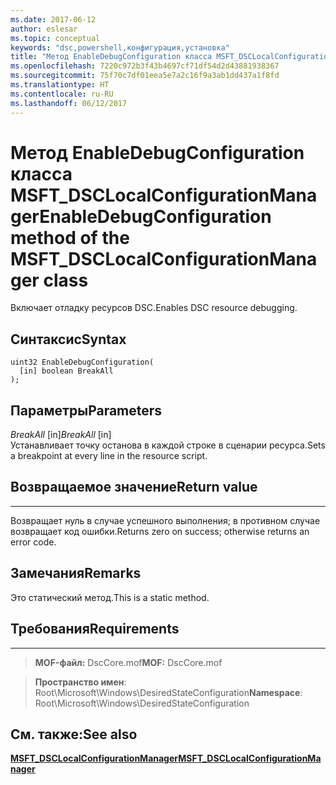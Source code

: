 ```yaml
---
ms.date: 2017-06-12
author: eslesar
ms.topic: conceptual
keywords: "dsc,powershell,конфигурация,установка"
title: "Метод EnableDebugConfiguration класса MSFT_DSCLocalConfigurationManager"
ms.openlocfilehash: 7220c972b3f43b4697cf71df54d2d43881938367
ms.sourcegitcommit: 75f70c7df01eea5e7a2c16f9a3ab1dd437a1f8fd
ms.translationtype: HT
ms.contentlocale: ru-RU
ms.lasthandoff: 06/12/2017
---
```

# <a name="enabledebugconfiguration-method-of-the-msftdsclocalconfigurationmanager-class"></a><span data-ttu-id="28ef0-103">Метод EnableDebugConfiguration класса MSFT_DSCLocalConfigurationManager</span><span class="sxs-lookup"><span data-stu-id="28ef0-103">EnableDebugConfiguration method of the MSFT_DSCLocalConfigurationManager class</span></span>

<span data-ttu-id="28ef0-104">Включает отладку ресурсов DSC.</span><span class="sxs-lookup"><span data-stu-id="28ef0-104">Enables DSC resource debugging.</span></span>

<a name="syntax"></a><span data-ttu-id="28ef0-105">Синтаксис</span><span class="sxs-lookup"><span data-stu-id="28ef0-105">Syntax</span></span>
------

```mof
uint32 EnableDebugConfiguration(
  [in] boolean BreakAll
);
```

<a name="parameters"></a><span data-ttu-id="28ef0-106">Параметры</span><span class="sxs-lookup"><span data-stu-id="28ef0-106">Parameters</span></span>
----------

<span data-ttu-id="28ef0-107">*BreakAll* \[in\]</span><span class="sxs-lookup"><span data-stu-id="28ef0-107">*BreakAll* \[in\]</span></span>  
<span data-ttu-id="28ef0-108">Устанавливает точку останова в каждой строке в сценарии ресурса.</span><span class="sxs-lookup"><span data-stu-id="28ef0-108">Sets a breakpoint at every line in the resource script.</span></span>

## <a name="return-value"></a><span data-ttu-id="28ef0-109">Возвращаемое значение</span><span class="sxs-lookup"><span data-stu-id="28ef0-109">Return value</span></span>
------------

<span data-ttu-id="28ef0-110">Возвращает нуль в случае успешного выполнения; в противном случае возвращает код ошибки.</span><span class="sxs-lookup"><span data-stu-id="28ef0-110">Returns zero on success; otherwise returns an error code.</span></span>

## <a name="remarks"></a><span data-ttu-id="28ef0-111">Замечания</span><span class="sxs-lookup"><span data-stu-id="28ef0-111">Remarks</span></span>

<span data-ttu-id="28ef0-112">Это статический метод.</span><span class="sxs-lookup"><span data-stu-id="28ef0-112">This is a static method.</span></span>

## <a name="requirements"></a><span data-ttu-id="28ef0-113">Требования</span><span class="sxs-lookup"><span data-stu-id="28ef0-113">Requirements</span></span>
------------
><span data-ttu-id="28ef0-114">**MOF-файл:** DscCore.mof</span><span class="sxs-lookup"><span data-stu-id="28ef0-114">**MOF:** DscCore.mof</span></span>

><span data-ttu-id="28ef0-115">**Пространство имен**: Root\Microsoft\Windows\DesiredStateConfiguration</span><span class="sxs-lookup"><span data-stu-id="28ef0-115">**Namespace**: Root\Microsoft\Windows\DesiredStateConfiguration</span></span>


## <a name="see-also"></a><span data-ttu-id="28ef0-116">См. также:</span><span class="sxs-lookup"><span data-stu-id="28ef0-116">See also</span></span>


[<span data-ttu-id="28ef0-117">**MSFT_DSCLocalConfigurationManager**</span><span class="sxs-lookup"><span data-stu-id="28ef0-117">**MSFT_DSCLocalConfigurationManager**</span></span>](msft-dsclocalconfigurationmanager.md)
 

 



